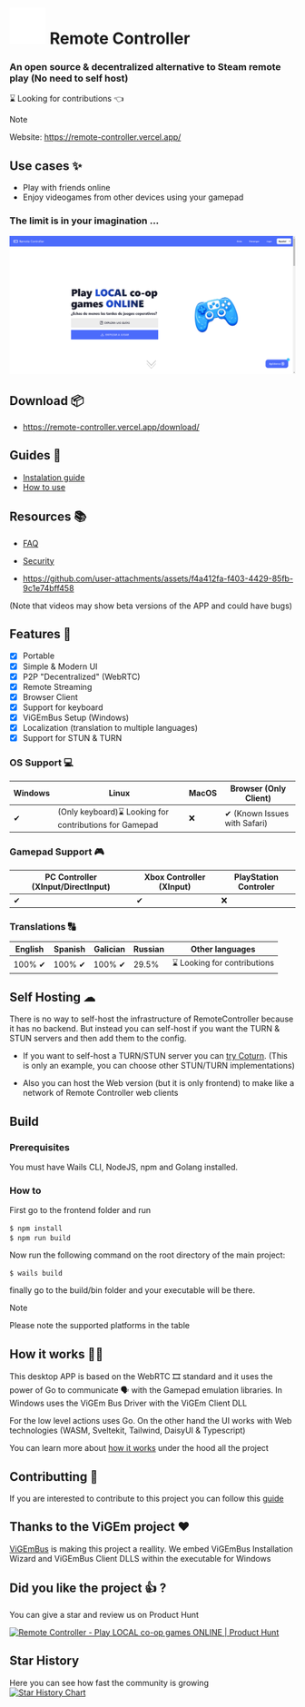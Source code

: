 # ![Gamepad](./frontend/src/lib/assets/gamepad.svg) Remote Controller
### An open source & decentralized alternative to Steam remote play (No need to self host)

⌛ Looking for contributions 👈

> [!Note]
> Website: 
> https://remote-controller.vercel.app/ 

## Use cases ✨

- Play with friends online
- Enjoy videogames from other devices using your gamepad
### The limit is in your imagination ... 

![Example Image from the Desktop APP](./assets/example.png)

## Download 📦

- https://remote-controller.vercel.app/download/

## Guides 📘

- [Instalation guide](https://remote-controller.vercel.app/info/guides/installation/)
- [How to use](https://remote-controller.vercel.app/info/guides/how-to-use/)

## Resources 📚

- [FAQ](https://remote-controller.vercel.app/info/resources/faq/)
- [Security](https://remote-controller.vercel.app/info/resources/security/)

- https://github.com/user-attachments/assets/f4a412fa-f403-4429-85fb-9c1e74bff458

(Note that videos may show beta versions of the APP and could have bugs)

## Features 🧩

- [x] Portable
- [x] Simple & Modern UI
- [x] P2P "Decentralized" (WebRTC)
- [x] Remote Streaming
- [x] Browser Client
- [x] Support for keyboard
- [x] ViGEmBus Setup (Windows)
- [x] Localization (translation to multiple languages)
- [x] Support for STUN & TURN

### OS Support 💻

| Windows 	| Linux 	| MacOS 	| Browser (Only Client) 	|
|---------	|-------	|-------	|---------	|
| ✔       	| (Only keyboard)⌛ Looking for contributions for Gamepad     	| ❌     	| ✔ (Known Issues with Safari)       	|

### Gamepad Support 🎮

| PC Controller (XInput/DirectInput) 	| Xbox Controller (XInput) 	| PlayStation Controler
|---------	|-------	|-------	|
| ✔       	| ✔     	| ❌     	|

### Translations 🔠

| English 	| Spanish 	| Galician | Russian |Other languages |
|---------	|-------	|-------	| ------- | ------- |
| 100% ✔     	| 100% ✔      	| 100% ✔      	| 29.5% |⌛ Looking for contributions

## Self Hosting ☁

There is no way to self-host the infrastructure of RemoteController because it has no backend. But instead you can self-host if you want the TURN & STUN servers and then add them to the config.

- If you want to self-host a TURN/STUN server you can [try Coturn](https://github.com/coturn/coturn). (This is only an example, you can choose other STUN/TURN implementations)

- Also you can host the Web version (but it is only frontend) to make like a network of Remote Controller web clients

## Build

### Prerequisites

You must have Wails CLI, NodeJS, npm and Golang installed.

### How to

First go to the frontend folder and run

  `$ npm install`<br>
  `$ npm run build`

Now run the following command on the root directory of the main project:

  `$ wails build`

finally go to the build/bin folder and your executable will be there.

> [!Note]
> Please note the supported platforms in the table

## How it works 👷‍♂️

This desktop APP is based on the WebRTC 🎞 standard and it uses the power of Go to communicate 🗣 with the Gamepad emulation libraries.
In Windows uses the ViGEm Bus Driver with the ViGEm Client DLL

For the low level actions uses Go.
On the other hand the UI works with Web technologies (WASM, Sveltekit, Tailwind, DaisyUI & Typescript)

You can learn more about [how it works](./docs/README.md) under the hood all the project

## Contributting 🤝

If you are interested to contribute to this project you can follow this [guide](./CONTRIBUTING.md)

## Thanks to the ViGEm project ♥
[ViGEmBus](https://github.com/nefarius/ViGEmBus) is making this project a reallity. We embed ViGEmBus Installation Wizard and ViGEmBus Client DLLS within the executable for Windows

## Did you like the project 👍 ?
You can give a star and review us on Product Hunt

<a href="https://www.producthunt.com/products/remote-controller/reviews?utm_source=badge-product_review&utm_medium=badge&utm_souce=badge-remote&#0045;controller" target="_blank"><img src="https://api.producthunt.com/widgets/embed-image/v1/product_review.svg?product_id=565186&theme=light" alt="Remote&#0032;Controller - Play&#0032;LOCAL&#0032;co&#0045;op&#0032;games&#0032;ONLINE | Product Hunt" style="width: 250px; height: 54px;" width="250" height="54" /></a>

## Star History
Here you can see how fast the community is growing
<br/>
[![Star History Chart](https://api.star-history.com/svg?repos=PiterWeb/RemoteController&type=Timeline)](https://star-history.com/#PiterWeb/RemoteController&Timeline)
